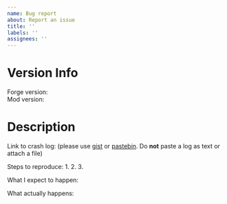 ```yaml
---
name: Bug report
about: Report an issue
title: ''
labels: ''
assignees: ''
---
```


# Version Info
Forge version:  
Mod version:

# Description
Link to crash log: (please use [gist] or [pastebin]. Do **not** paste a log as text or attach a file)

Steps to reproduce:
1. 
2. 
3. 

What I expect to happen:

What actually happens:

[gist]: https://gist.github.com/
[pastebin]: https://pastebin.com/